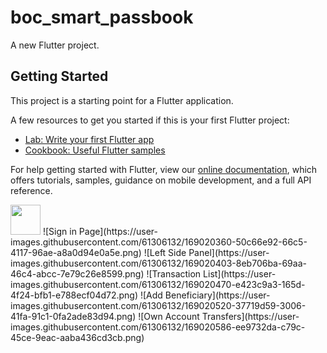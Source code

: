 # boc_smart_passbook

A new Flutter project.

## Getting Started

This project is a starting point for a Flutter application.

A few resources to get you started if this is your first Flutter project:

- [Lab: Write your first Flutter app](https://flutter.dev/docs/get-started/codelab)
- [Cookbook: Useful Flutter samples](https://flutter.dev/docs/cookbook)

For help getting started with Flutter, view our
[online documentation](https://flutter.dev/docs), which offers tutorials,
samples, guidance on mobile development, and a full API reference.

<img src="https://user-images.githubusercontent.com/61306132/169020277-749d610f-4aaf-4f07-a490-f58cd23ddb4b.png" width="48">
![Sign in Page](https://user-images.githubusercontent.com/61306132/169020360-50c66e92-66c5-4117-96ae-a8a0d94e0a5e.png)
![Left Side Panel](https://user-images.githubusercontent.com/61306132/169020403-8eb706ba-69aa-46c4-abcc-7e79c26e8599.png)
![Transaction List](https://user-images.githubusercontent.com/61306132/169020470-e423c9a3-165d-4f24-bfb1-e788ecf04d72.png)
![Add Beneficiary](https://user-images.githubusercontent.com/61306132/169020520-37719d59-3006-41fa-91c1-0fa2ade83d94.png)
![Own Account Transfers](https://user-images.githubusercontent.com/61306132/169020586-ee9732da-c79c-45ce-9eac-aaba436cd3cb.png)

